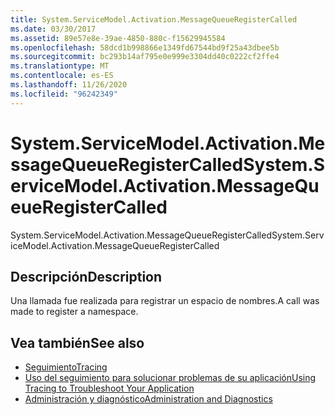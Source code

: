 ```yaml
---
title: System.ServiceModel.Activation.MessageQueueRegisterCalled
ms.date: 03/30/2017
ms.assetid: 89e57e8e-39ae-4850-880c-f15629945584
ms.openlocfilehash: 58dcd1b998866e1349fd67544bd9f25a43dbee5b
ms.sourcegitcommit: bc293b14af795e0e999e3304dd40c0222cf2ffe4
ms.translationtype: MT
ms.contentlocale: es-ES
ms.lasthandoff: 11/26/2020
ms.locfileid: "96242349"
---
```

# <a name="systemservicemodelactivationmessagequeueregistercalled"></a><span data-ttu-id="76284-102">System.ServiceModel.Activation.MessageQueueRegisterCalled</span><span class="sxs-lookup"><span data-stu-id="76284-102">System.ServiceModel.Activation.MessageQueueRegisterCalled</span></span>

<span data-ttu-id="76284-103">System.ServiceModel.Activation.MessageQueueRegisterCalled</span><span class="sxs-lookup"><span data-stu-id="76284-103">System.ServiceModel.Activation.MessageQueueRegisterCalled</span></span>  
  
## <a name="description"></a><span data-ttu-id="76284-104">Descripción</span><span class="sxs-lookup"><span data-stu-id="76284-104">Description</span></span>  

 <span data-ttu-id="76284-105">Una llamada fue realizada para registrar un espacio de nombres.</span><span class="sxs-lookup"><span data-stu-id="76284-105">A call was made to register a namespace.</span></span>  
  
## <a name="see-also"></a><span data-ttu-id="76284-106">Vea también</span><span class="sxs-lookup"><span data-stu-id="76284-106">See also</span></span>

- [<span data-ttu-id="76284-107">Seguimiento</span><span class="sxs-lookup"><span data-stu-id="76284-107">Tracing</span></span>](index.md)
- [<span data-ttu-id="76284-108">Uso del seguimiento para solucionar problemas de su aplicación</span><span class="sxs-lookup"><span data-stu-id="76284-108">Using Tracing to Troubleshoot Your Application</span></span>](using-tracing-to-troubleshoot-your-application.md)
- [<span data-ttu-id="76284-109">Administración y diagnóstico</span><span class="sxs-lookup"><span data-stu-id="76284-109">Administration and Diagnostics</span></span>](../index.md)
